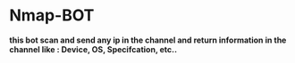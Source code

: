 # Nmap-BOT 
**this bot scan and send any ip in the channel and return information in the channel like : Device, OS, Specifcation, etc..**